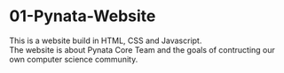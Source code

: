 # 01-Pynata-Website
This is a website build in HTML, CSS and Javascript.<br/>
The website is about Pynata Core Team and the goals of contructing our own computer science community.
